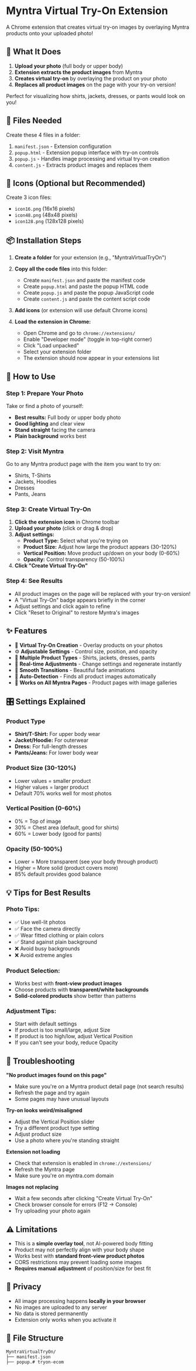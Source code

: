 # Myntra Virtual Try-On Extension

A Chrome extension that creates virtual try-on images by overlaying Myntra products onto your uploaded photo!

## 🎯 What It Does

1. **Upload your photo** (full body or upper body)
2. **Extension extracts the product images** from Myntra
3. **Creates virtual try-on** by overlaying the product on your photo
4. **Replaces all product images** on the page with your try-on version!

Perfect for visualizing how shirts, jackets, dresses, or pants would look on you!

## 📁 Files Needed

Create these 4 files in a folder:

1. `manifest.json` - Extension configuration
2. `popup.html` - Extension popup interface with try-on controls
3. `popup.js` - Handles image processing and virtual try-on creation
4. `content.js` - Extracts product images and replaces them

## 🎨 Icons (Optional but Recommended)

Create 3 icon files:
- `icon16.png` (16x16 pixels)
- `icon48.png` (48x48 pixels)
- `icon128.png` (128x128 pixels)

## 📦 Installation Steps

1. **Create a folder** for your extension (e.g., "MyntraVirtualTryOn")

2. **Copy all the code files** into this folder:
   - Create `manifest.json` and paste the manifest code
   - Create `popup.html` and paste the popup HTML code
   - Create `popup.js` and paste the popup JavaScript code
   - Create `content.js` and paste the content script code

3. **Add icons** (or extension will use default Chrome icons)

4. **Load the extension in Chrome:**
   - Open Chrome and go to `chrome://extensions/`
   - Enable "Developer mode" (toggle in top-right corner)
   - Click "Load unpacked"
   - Select your extension folder
   - The extension should now appear in your extensions list

## 🚀 How to Use

### Step 1: Prepare Your Photo
Take or find a photo of yourself:
- **Best results:** Full body or upper body photo
- **Good lighting** and clear view
- **Stand straight** facing the camera
- **Plain background** works best

### Step 2: Visit Myntra
Go to any Myntra product page with the item you want to try on:
- Shirts, T-Shirts
- Jackets, Hoodies
- Dresses
- Pants, Jeans

### Step 3: Create Virtual Try-On
1. **Click the extension icon** in Chrome toolbar
2. **Upload your photo** (click or drag & drop)
3. **Adjust settings:**
   - **Product Type:** Select what you're trying on
   - **Product Size:** Adjust how large the product appears (30-120%)
   - **Vertical Position:** Move product up/down on your body (0-60%)
   - **Opacity:** Control transparency (50-100%)
4. **Click "Create Virtual Try-On"**

### Step 4: See Results
- All product images on the page will be replaced with your try-on version!
- A "Virtual Try-On" badge appears briefly in the corner
- Adjust settings and click again to refine
- Click "Reset to Original" to restore Myntra's images

## ✨ Features

- 🎨 **Virtual Try-On Creation** - Overlay products on your photos
- ⚙️ **Adjustable Settings** - Control size, position, and opacity
- 👕 **Multiple Product Types** - Shirts, jackets, dresses, pants
- 🔄 **Real-time Adjustments** - Change settings and regenerate instantly
- 💫 **Smooth Transitions** - Beautiful fade animations
- 🎯 **Auto-Detection** - Finds all product images automatically
- 📱 **Works on All Myntra Pages** - Product pages with image galleries

## 🎛️ Settings Explained

### Product Type
- **Shirt/T-Shirt:** For upper body wear
- **Jacket/Hoodie:** For outerwear
- **Dress:** For full-length dresses
- **Pants/Jeans:** For lower body wear

### Product Size (30-120%)
- Lower values = smaller product
- Higher values = larger product
- Default 70% works well for most photos

### Vertical Position (0-60%)
- 0% = Top of image
- 30% = Chest area (default, good for shirts)
- 60% = Lower body (good for pants)

### Opacity (50-100%)
- Lower = More transparent (see your body through product)
- Higher = More solid (product covers more)
- 85% default provides good balance

## 💡 Tips for Best Results

### Photo Tips:
- ✅ Use well-lit photos
- ✅ Face the camera directly
- ✅ Wear fitted clothing or plain colors
- ✅ Stand against plain background
- ❌ Avoid busy backgrounds
- ❌ Avoid extreme angles

### Product Selection:
- Works best with **front-view product images**
- Choose products with **transparent/white backgrounds**
- **Solid-colored products** show better than patterns

### Adjustment Tips:
- Start with default settings
- If product is too small/large, adjust Size
- If product is too high/low, adjust Vertical Position
- If you can't see your body, reduce Opacity

## 🐛 Troubleshooting

**"No product images found on this page"**
- Make sure you're on a Myntra product detail page (not search results)
- Refresh the page and try again
- Some pages may have unusual layouts

**Try-on looks weird/misaligned**
- Adjust the Vertical Position slider
- Try a different product type setting
- Adjust product size
- Use a photo where you're standing straight

**Extension not loading**
- Check that extension is enabled in `chrome://extensions/`
- Refresh the Myntra page
- Make sure you're on myntra.com domain

**Images not replacing**
- Wait a few seconds after clicking "Create Virtual Try-On"
- Check browser console for errors (F12 → Console)
- Try uploading your photo again

## ⚠️ Limitations

- This is a **simple overlay tool**, not AI-powered body fitting
- Product may not perfectly align with your body shape
- Works best with **standard front-view product photos**
- CORS restrictions may prevent loading some images
- **Requires manual adjustment** of position/size for best fit

## 🔐 Privacy

- All image processing happens **locally in your browser**
- No images are uploaded to any server
- No data is stored permanently
- Extension only works when you activate it

## 📄 File Structure

```
MyntraVirtualTryOn/
├── manifest.json
├── popup.# tryon-ecom

